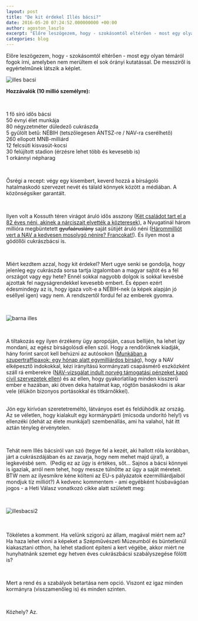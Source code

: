 ```yaml
---
layout: post
title: "De kit érdekel Illés bácsi?"
date: 2016-05-20 07:24:52.000000000 +00:00
author: agoston_laszlo
excerpt: "Előre leszögezem, hogy - szokásomtól eltérően - most egy olyan témáról fogok írni, amelyben nem merültem el sok órányi kutatással. De messziről is egyértelműnek látszik a képlet."
categories: blog
---
```


<p>Előre leszögezem, hogy - szokásomtól eltérően - most egy olyan témáról fogok írni, amelyben nem merültem el sok órányi kutatással. De messziről is egyértelműnek látszik a képlet.</p>

<p><img src="http://agostonlaszlo.hu/images/cikkek/illes-bacsi.jpg" alt="illes bacsi" /></p>

<p><strong>Hozzávalók (10 millió személyre):</strong></p>
<p>&nbsp;</p>
<p>1 fő síró idős bácsi<br />50 évnyi élet munkája<br />80 négyzetméter düledező cukrászda<br />5 gyűlölt betű: NÉBIH (tetszőlegesen ÁNTSZ-re / NAV-ra cserélhető)<br />260 ellopott MNB-milliárd<br />12 felcsúti kisvasút-kocsi<br />30 felújított stadion (érzésre lehet több és kevesebb is)<br />1 orkánnyi népharag</p>
<p>&nbsp;</p>
<p>Ősrégi a recept: végy egy kisembert, keverd hozzá a bírságoló hatalmaskodó szervezet nevét és tálald könnyek között a médiában. A közönségsiker garantált.</p>
<p>&nbsp;</p>
<p>Ilyen volt a Kossuth téren virágot áruló idős asszony (<a href="http://nol.hu/belfold/ket-csaladot-tart-el-az-a-neni-akinek-a-narciszat-elvettek-a-kozteresek-1610011" target="_blank">Két családot tart el a 82 éves néni, akinek a nárciszait elvették a közteresek</a>), a Nyugatinál három millióra megbüntetett <span style="text-decoration: line-through;">gyufaáruslány</span> saját sütijét áruló néni (<a href="http://index.hu/tech/hoax/2015/04/14/harom_milliora_birsagolta_a_nav_a_kedvesen_mosolygo_sutisnenit_francokat/">Hárommilliót vert a NAV a kedvesen mosolygó nénire? Francokat!</a>). És ilyen most a gödöllői cukrászbácsi is.</p>
<p>&nbsp;</p>
<p>Miért kezdtem azzal, hogy kit érdekel? Mert ugye senki se gondolja, hogy jelenleg egy cukrászda sorsa tartja izgalomban a magyar sajtót és a fél országot vagy egy hete? Ennél sokkal nagyobb dolgok is sokkal kevésbé ajzottak fel nagyságrendekkel kevesebb embert. És éppen ezért édesmindegy az is, hogy igaza volt-e a NÉBIH-nek (a képek alapján jó eséllyel igen) vagy nem. A rendszertől fordul fel az emberek gyomra.</p>
<p>&nbsp;</p>
<p><img src="http://agostonlaszlo.hu/images/cikkek/barna-illes.jpg" alt="barna illes" /></p>
<p>&nbsp;</p>
<p>A tiltakozás egy ilyen érzékeny ügy apropóján, casus bellijén, ha lehet így mondani, az egész bírságolósdi ellen szól. Hogy a rendőröknek kiadják, hány forint sarcot kell behúzni az autósokon (<a href="http://index.hu/belfold/2016/05/17/munkaban_a_szupertraffipaxok_egy_honap_alatt_egymilliardos_birsag/" target="_blank">Munkában a szupertraffipaxok: egy hónap alatt egymilliárdos bírság</a>), hogy a NAV elképesztő indokokkal, kézi irányítású kormányzati csapásmérő eszközként száll rá emberekre (<a href="http://444.hu/2015/01/19/nav-vizsgalat-indult-norveg-tamogatasi-penzeket-kapo-civil-szervezetek-ellen/" target="_blank">NAV-vizsgálat indult norvég támogatási pénzeket kapó civil szervezetek ellen</a>) és az ellen, hogy gyakorlatilag minden kisszerű ember e hazában, aki ötven deka hatalmat kap, rögtön basáskodni is akar vele (élükön bizonyos portásokkal és titkárnőkkel).</p>
<p><br />Jön egy kirívóan szeretetreméltó, látványos eset és feldühödik az ország. Az se véletlen, hogy kialakult egy kormánypárti (micsoda undorító hely!) vs ellenzéki (dehát az élete munkája!) szembenállás, ami ha valahol, hát itt aztán tényleg érvénytelen.&nbsp;</p>
<p>&nbsp;</p>
<p>Tehát nem Illés bácsiról van szó (tegye fel a kezét, aki hallott róla korábban, járt a cukrászdájában és az zavarja, hogy nem mehet majd újra!), a legkevésbé sem. &nbsp;(Pedig ez az ügy is értékes, sőt... Sajnos a bácsi könnyei is igaziak, arról nem tehet, hogy messze túlnőtte az ügy a saját méreteit. BTW nem az ilyesmikre kéne költeni az EU-s pályázatok ezermilliárdjaiból mondjuk tíz milliót?) A kedvenc kommentem - ami egyébként húsbavágóan jogos - a Heti Válasz vonatkozó cikke alatt született meg:</p>
<p>&nbsp;</p>
<p><img src="http://agostonlaszlo.hu/images/cikkek/illesbacsi2.jpg" alt="illesbacsi2" /></p>
<p><br /><br />Tökéletes a komment. Ha velünk szigorú az állam, magával miért nem az? Ha haza lehet vinni a képeket a Szépművészeti Múzeumból és büntetlenül kiakasztani otthon, ha lehet stadiont építeni a kert végébe, akkor miért ne hunyhatnánk szemet egy hetven éves cukrászbácsi szabályszegése fölött is?</p>
<p>&nbsp;</p>
<p>Mert a rend és a szabályok betartása nem opció. Viszont ez igaz minden kormányra (visszamenőleg is) és minden szinten.</p>
<p>&nbsp;</p>
<p>Közhely? Az.</p>
